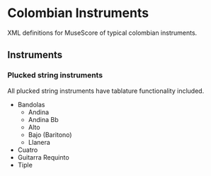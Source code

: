 # Colombian Instruments
XML definitions for MuseScore of typical colombian instruments.

## Instruments

### Plucked string instruments

All plucked string instruments have tablature functionality included.

* Bandolas
  * Andina
  * Andina Bb
  * Alto 
  * Bajo (Baritono)
  * Llanera
* Cuatro
* Guitarra Requinto
* Tiple
